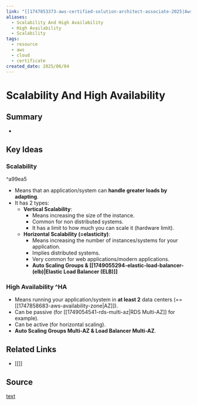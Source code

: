 ```yaml
---
link: "[[1747853373-aws-certified-solution-architect-associate-2025|Aws Certified Solution Architect Associate 2025]]"
aliases:
  - Scalability And High Availability
  - High Availability
  - Scalability
tags:
  - resource
  - aws
  - cloud
  - certificate
created_date: 2025/06/04
---
```

# Scalability And High Availability
## Summary
- 
## Key Ideas
### Scalability

^a99ea5

- Means that an application/system can **handle greater loads by adapting**.
- It has 2 types:
	- **Vertical Scalability**:
		- Means increasing the size of the instance.
		- Common for non distributed systems.
		- It has a limit to how much you can scale it (hardware limit).
	- **Horizontal Scalability (=elasticity)**:
		- Means increasing the number of instances/systems for your application.
		- Implies distributed systems.
		- Very common for web applications/modern applications.
		- **Auto Scaling Groups & [[1749055294-elastic-load-balancer-(elb)|Elastic Load Balancer (ELB)]]**
### High Availability ^HA
- Means running your application/system in **at least 2** data centers (== [[1747858683-aws-availability-zone|AZ]]).
- Can be passive (for [[1749054541-rds-multi-az|RDS Multi-AZ]] for example).
- Can be active (for horizontal scaling).
- **Auto Scaling Groups Multi-AZ & Load Balancer Multi-AZ**.
## Related Links
- [[]]
## Source
[text](url) 